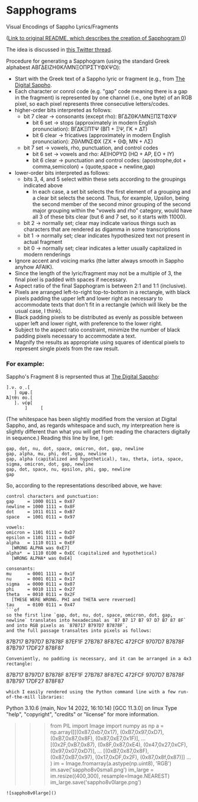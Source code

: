 # Sapphograms
Visual Encodings of Sappho Lyrics/Fragments


([Link to original README, which describes the creation of Sapphogram 0](original_readme.md))

The idea is discussed in [this Twitter thread](https://twitter.com/AndyHarless/status/1627705276336857088).




Procedure for generating a Sapphogram (using the standard Greek alphabest ΑΒΓΔΕΙΖΗΘΚΛΜΝΞΟΠΡΣΤΥΦΧΨΩ):
- Start with the Greek text of a Sappho lyric or fragment (e.g., from [The Digital Sappho](https://digitalsappho.org/).
- Each character or conrol code (e.g. "gap" code meaning there is a gap in the fragment) is represented by one channel (i.e., one byte) of an RGB pixel, so each pixel represents three consecutive letters/codes.
- higher-order bits interpreted as follows:
  - bit 7 clear -> consonants (except rho):  ΒΓΔΖΘΚΛΜΝΞΠΣΤΦΧΨ
    - bit 6 set   -> stops (approximately in modern English pronunciation): ΒΓΔΚΞΠΤΨ (ΒΠ + ΞΨ, ΓΚ + ΔΤ)
    - bit 6 clear -> fricatives (approximately in modern English pronunciation): ΖΘΛΜΝΣΦΧ (ΖΧ + ΘΦ, ΜΝ + ΛΣ)
  - bit 7 set   -> vowels, rho, punctuation, and control codes
    - bit 6 set   -> vowels and rho:  ΑΕΙΗΟΡΥΩ (ΗΩ + ΑΡ, ΕΟ + ΙΥ)
    - bit 6 clear -> punctuation and control codes: (apostrophe,dot + comma,semicolon) + (quote,space + newline,gap)
- lower-order bits interpreted as follows:
  - bits 3, 4, and 5 select within these sets according to the groupings indicated above
    - In each case, a set bit selects the first element of a grouping and a clear bit selects the second.  Thus, for example, Upsilon, being the second member of the second minor grouping of the second major grouping within the "vowels and rho" category, would have all 3 of these bits clear (but 6 and 7 set, so it starts with 11000).
  - bit 2 -> normally set; clear may indicate various things such as characters that are rendered as digamma in some transcriptions
  - bit 1 -> normally set; clear indicates hypothesized text not present in actual fragment
  - bit 0 -> normally set; clear indicates a letter usually capitalized in modern renderings
- Ignore accent and voicing marks (the latter always smooth in Sappho anyhow AFAIK).
- Since the length of the lyric/fragment may not be a multiple of 3, the final pixel is padded with spaces if necessary.
- Aspect ratio of the final Sapphogram is between 2:1 and 1:1 (inclusive).
- Pixels are arranged left-to-right top-to-bottom in a rectangle, with black pixels padding the upper left and lower right as necessary to accommodate texts that don't fit in a rectangle (which will likely be the usual case, I think).
- Black padding pixels to be distributed as evenly as possible between upper left and lower right, with preference to the lower right.
- Subject to the aspect ratio constraint, minimize the number of black padding pixels necessary to accommodate a text.
- Magnify the results as appropriate using squares of identical pixels to represent single pixels from the raw result.


### For example:

Sappho's Fragment 8 is reprsented thus at [The Digital Sappho](https://digitalsappho.org/fragments/fr8/):
```
].ν. ο̣ .[
   ] α̣μφ.[
Ἄ]τθι σο.[
   ]. νέφ[
       ]     [
```
(The whitespace has been slightly modified from the version at Digital Sappho, and, as regards whitespace and such, my interpreation here is slightly different than what you will get from reading the characters digitally in sequence.)  Reading this line by line, I get:
```
gap, dot, nu, dot, space, omicron, dot, gap, newline
gap, alpha, mu, phi, dot, gap, newline
gap, alpha (capitalized and hypothetical), tau, theta, iota, space, sigma, omicron, dot, gap, newline
gap, dot, space, nu, epsilon, phi, gap, newline
gap
```
So, according to the representations described above, we have:
```
control characters and punctuation:
gap     = 1000 0111 = 0x87
newline = 1000 1111 = 0x8F
dot     = 1011 0111 = 0xB7
space   = 1001 0111 = 0x97
```
```
vowels:
omicron = 1101 0111 = 0xD7
epsilon = 1101 1111 = 0xDF
alpha   = 1110 0111 = 0xEF
  [WRONG ALPHA was 0xE7]
alpha*  = 1110 0100 = 0xEC (capitalized and hypothetical)
  [WRONG ALPHA* was 0xE4]
```
```
consonants:
mu      = 0001 1111 = 0x1F
nu      = 0001 0111 = 0x17
sigma   = 0000 0111 = 0x07
phi     = 0010 1111 = 0x27
theta   = 0010 0111 = 0x2F
  [THESE WERE WRONG. PHI and THETA were reversed]
tau     = 0100 0111 = 0x47
```of
so the first line `gap, dot, nu, dot, space, omicron, dot, gap, newline` translates into hexadecimal as `87 B7 17 B7 97 D7 B7 87 8F` and into RGB pixels as `87B717 B797D7 B7878F`,
and the full passage transaltes into pixels as follows:
```
87B717 B797D7 B7878F 87EF1F 27B787 8F87EC 472FCF 9707D7 B7878F 87B797 17DF27 878F87
```
Conveniently, no padding is necessary, and it can be arranged in a 4x3 rectangle:
```
87B717 B797D7 B7878F 87EF1F 
27B787 8F87EC 472FCF 9707D7 
B7878F 87B797 17DF27 878F87
```
which I easily rendered using the Python command line with a few run-of-the-mill libraries:
``` 
Python 3.10.6 (main, Nov 14 2022, 16:10:14) [GCC 11.3.0] on linux
Type "help", "copyright", "credits" or "license" for more information.
>>> from PIL import Image
>>> import numpy as np
>>> a = np.array([[(0x87,0xb7,0x17), (0xB7,0x97,0xD7), (0xB7,0x87,0x8F), (0x87,0xE7,0x1F)],
... [(0x2F,0xB7,0x87), (0x8F,0x87,0xE4), (0x47,0x27,0xCF), (0x97,0x07,0xD7)],
... [(0xB7,0x87,0x8F),  (0x87,0xB7,0x97),  (0x17,0xDF,0x2F),  (0x87,0x8f,0x87)]]
... )
>>> im = Image.fromarray(a.astype(np.uint8), 'RGB')
>>> im.save('sappho8v0small.png')
>>> im_large = im.resize((400,300), resample=Image.NEAREST)
>>> im_large.save('sappho8v0large.png')
```
![sappho8v0large]()
